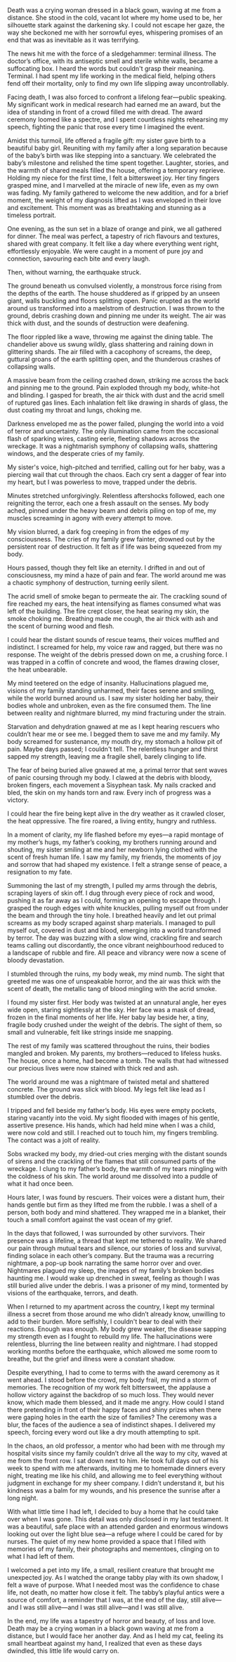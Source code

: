 Death was a crying woman dressed in a black gown, waving at me from a distance. She stood in the cold, vacant lot where my home used to be, her silhouette stark against the darkening sky. I could not escape her gaze, the way she beckoned me with her sorrowful eyes, whispering promises of an end that was as inevitable as it was terrifying.

The news hit me with the force of a sledgehammer: terminal illness. The doctor’s office, with its antiseptic smell and sterile white walls, became a suffocating box. I heard the words but couldn't grasp their meaning. Terminal. I had spent my life working in the medical field, helping others fend off their mortality, only to find my own life slipping away uncontrollably.

Facing death, I was also forced to confront a lifelong fear—public speaking. My significant work in medical research had earned me an award, but the idea of standing in front of a crowd filled me with dread. The award ceremony loomed like a spectre, and I spent countless nights rehearsing my speech, fighting the panic that rose every time I imagined the event.

Amidst this turmoil, life offered a fragile gift: my sister gave birth to a beautiful baby girl. Reuniting with my family after a long separation because of the baby’s birth was like stepping into a sanctuary. We celebrated the baby’s milestone and relished the time spent together. Laughter, stories, and the warmth of shared meals filled the house, offering a temporary reprieve. Holding my niece for the first time, I felt a bittersweet joy. Her tiny fingers grasped mine, and I marvelled at the miracle of new life, even as my own was fading. My family gathered to welcome the new addition, and for a brief moment, the weight of my diagnosis lifted as I was enveloped in their love and excitement. This moment was as breathtaking and stunning as a timeless portrait.

One evening, as the sun set in a blaze of orange and pink, we all gathered for dinner. The meal was perfect, a tapestry of rich flavours and textures, shared with great company. It felt like a day where everything went right, effortlessly enjoyable. We were caught in a moment of pure joy and connection, savouring each bite and every laugh.

Then, without warning, the earthquake struck.

The ground beneath us convulsed violently, a monstrous force rising from the depths of the earth. The house shuddered as if gripped by an unseen giant, walls buckling and floors splitting open. Panic erupted as the world around us transformed into a maelstrom of destruction. I was thrown to the ground, debris crashing down and pinning me under its weight. The air was thick with dust, and the sounds of destruction were deafening.

The floor rippled like a wave, throwing me against the dining table. The chandelier above us swung wildly, glass shattering and raining down in glittering shards. The air filled with a cacophony of screams, the deep, guttural groans of the earth splitting open, and the thunderous crashes of collapsing walls.

A massive beam from the ceiling crashed down, striking me across the back and pinning me to the ground. Pain exploded through my body, white-hot and blinding. I gasped for breath, the air thick with dust and the acrid smell of ruptured gas lines. Each inhalation felt like drawing in shards of glass, the dust coating my throat and lungs, choking me.

Darkness enveloped me as the power failed, plunging the world into a void of terror and uncertainty. The only illumination came from the occasional flash of sparking wires, casting eerie, fleeting shadows across the wreckage. It was a nightmarish symphony of collapsing walls, shattering windows, and the desperate cries of my family.

My sister's voice, high-pitched and terrified, calling out for her baby, was a piercing wail that cut through the chaos. Each cry sent a dagger of fear into my heart, but I was powerless to move, trapped under the debris.

Minutes stretched unforgivingly. Relentless aftershocks followed, each one reigniting the terror, each one a fresh assault on the senses. My body ached, pinned under the heavy beam and debris piling on top of me, my muscles screaming in agony with every attempt to move.

My vision blurred, a dark fog creeping in from the edges of my consciousness. The cries of my family grew fainter, drowned out by the persistent roar of destruction. It felt as if life was being squeezed from my body.

Hours passed, though they felt like an eternity. I drifted in and out of consciousness, my mind a haze of pain and fear. The world around me was a chaotic symphony of destruction, turning eerily silent.

The acrid smell of smoke began to permeate the air. The crackling sound of fire reached my ears, the heat intensifying as flames consumed what was left of the building. The fire crept closer, the heat searing my skin, the smoke choking me. Breathing made me cough, the air thick with ash and the scent of burning wood and flesh.

I could hear the distant sounds of rescue teams, their voices muffled and indistinct. I screamed for help, my voice raw and ragged, but there was no response. The weight of the debris pressed down on me, a crushing force. I was trapped in a coffin of concrete and wood, the flames drawing closer, the heat unbearable.

My mind teetered on the edge of insanity. Hallucinations plagued me, visions of my family standing unharmed, their faces serene and smiling, while the world burned around us. I saw my sister holding her baby, their bodies whole and unbroken, even as the fire consumed them. The line between reality and nightmare blurred, my mind fracturing under the strain.

Starvation and dehydration gnawed at me as I kept hearing rescuers who couldn’t hear me or see me. I begged them to save me and my family. My body screamed for sustenance, my mouth dry, my stomach a hollow pit of pain. Maybe days passed; I couldn't tell. The relentless hunger and thirst sapped my strength, leaving me a fragile shell, barely clinging to life.

The fear of being buried alive gnawed at me, a primal terror that sent waves of panic coursing through my body. I clawed at the debris with bloody, broken fingers, each movement a Sisyphean task. My nails cracked and bled, the skin on my hands torn and raw. Every inch of progress was a victory.

I could hear the fire being kept alive in the dry weather as it crawled closer, the heat oppressive. The fire roared, a living entity, hungry and ruthless.

In a moment of clarity, my life flashed before my eyes—a rapid montage of my mother’s hugs, my father’s cooking, my brothers running around and shouting, my sister smiling at me and her newborn lying clothed with the scent of fresh human life. I saw my family, my friends, the moments of joy and sorrow that had shaped my existence. I felt a strange sense of peace, a resignation to my fate.

Summoning the last of my strength, I pulled my arms through the debris, scraping layers of skin off. I dug through every piece of rock and wood, pushing it as far away as I could, forming an opening to escape through. I grasped the rough edges with white knuckles, pulling myself out from under the beam and through the tiny hole. I breathed heavily and let out primal screams as my body scraped against sharp materials. I managed to pull myself out, covered in dust and blood, emerging into a world transformed by terror. The day was buzzing with a slow wind, crackling fire and search teams calling out discordantly, the once vibrant neighbourhood reduced to a landscape of rubble and fire. All peace and vibrancy were now a scene of bloody devastation.

I stumbled through the ruins, my body weak, my mind numb. The sight that greeted me was one of unspeakable horror, and the air was thick with the scent of death, the metallic tang of blood mingling with the acrid smoke.

I found my sister first. Her body was twisted at an unnatural angle, her eyes wide open, staring sightlessly at the sky. Her face was a mask of dread, frozen in the final moments of her life. Her baby lay beside her, a tiny, fragile body crushed under the weight of the debris. The sight of them, so small and vulnerable, felt like strings inside me snapping.

The rest of my family was scattered throughout the ruins, their bodies mangled and broken. My parents, my brothers—reduced to lifeless husks. The house, once a home, had become a tomb. The walls that had witnessed our precious lives were now stained with thick red and ash.

The world around me was a nightmare of twisted metal and shattered concrete. The ground was slick with blood. My legs felt like lead as I stumbled over the debris.

I tripped and fell beside my father’s body. His eyes were empty pockets, staring vacantly into the void. My sight flooded with images of his gentle, assertive presence. His hands, which had held mine when I was a child, were now cold and still. I reached out to touch him, my fingers trembling. The contact was a jolt of reality.

Sobs wracked my body, my dried-out cries merging with the distant sounds of sirens and the crackling of the flames that still consumed parts of the wreckage. I clung to my father’s body, the warmth of my tears mingling with the coldness of his skin. The world around me dissolved into a puddle of what it had once been.

Hours later, I was found by rescuers. Their voices were a distant hum, their hands gentle but firm as they lifted me from the rubble. I was a shell of a person, both body and mind shattered. They wrapped me in a blanket, their touch a small comfort against the vast ocean of my grief.

In the days that followed, I was surrounded by other survivors. Their presence was a lifeline, a thread that kept me tethered to reality. We shared our pain through mutual tears and silence, our stories of loss and survival, finding solace in each other’s company. But the trauma was a recurring nightmare, a pop-up book narrating the same horror over and over. Nightmares plagued my sleep, the images of my family’s broken bodies haunting me. I would wake up drenched in sweat, feeling as though I was still buried alive under the debris. I was a prisoner of my mind, tormented by visions of the earthquake, terrors, and death.

When I returned to my apartment across the country, I kept my terminal illness a secret from those around me who didn’t already know, unwilling to add to their burden. More selfishly, I couldn't bear to deal with their reactions. Enough was enough. My body grew weaker, the disease sapping my strength even as I fought to rebuild my life. The hallucinations were relentless, blurring the line between reality and nightmare. I had stopped working months before the earthquake, which allowed me some room to breathe, but the grief and illness were a constant shadow.

Despite everything, I had to come to terms with the award ceremony as it went ahead. I stood before the crowd, my body frail, my mind a storm of memories. The recognition of my work felt bittersweet, the applause a hollow victory against the backdrop of so much loss. They would never know, which made them blessed, and it made me angry. How could I stand there pretending in front of their happy faces and shiny prizes when there were gaping holes in the earth the size of families? The ceremony was a blur, the faces of the audience a sea of indistinct shapes. I delivered my speech, forcing every word out like a dry mouth attempting to spit.

In the chaos, an old professor, a mentor who had been with me through my hospital visits since my family couldn’t drive all the way to my city, waved at me from the front row. I sat down next to him. He took full days out of his week to spend with me afterwards, inviting me to homemade dinners every night, treating me like his child, and allowing me to feel everything without judgment in exchange for my sheer company. I didn’t understand it, but his kindness was a balm for my wounds, and his presence the sunrise after a long night.

With what little time I had left, I decided to buy a home that he could take over when I was gone. This detail was only disclosed in my last testament. It was a beautiful, safe place with an attended garden and enormous windows looking out over the light blue sea—a refuge where I could be cared for by nurses. The quiet of my new home provided a space that I filled with memories of my family, their photographs and mementoes, clinging on to what I had left of them.

I welcomed a pet into my life, a small, resilient creature that brought me unexpected joy. As I watched the orange tabby play with its own shadow, I felt a wave of purpose. What I needed most was the confidence to chase life, not death, no matter how close it felt. The tabby’s playful antics were a source of comfort, a reminder that I was, at the end of the day, still alive—and I was still alive—and I was still alive—and I was still alive.

In the end, my life was a tapestry of horror and beauty, of loss and love. Death may be a crying woman in a black gown waving at me from a distance, but I would face her another day. And as I held my cat, feeling its small heartbeat against my hand, I realized that even as these days dwindled, this little life would carry on.